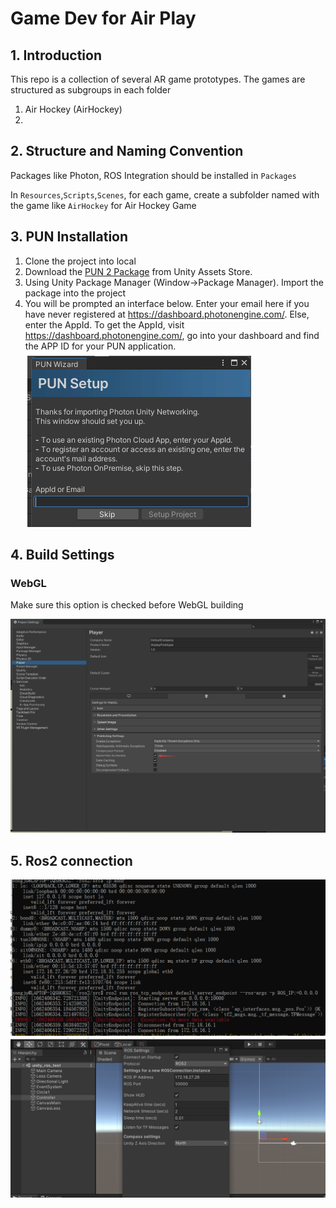 # Game Dev for Air Play

## 1. Introduction

This repo is a collection of several AR game prototypes. The games are structured as subgroups in each folder

1. Air Hockey (AirHockey)
2. 

## 2. Structure and Naming Convention

Packages like Photon, ROS Integration should be installed in `Packages`

In `Resources`,`Scripts`,`Scenes`, for each game, create a subfolder named with the game like `AirHockey` for Air Hockey Game

## 3. PUN Installation

1. Clone the project into local
2. Download the [PUN 2 Package](https://assetstore.unity.com/packages/tools/network/pun-2-free-119922) from Unity Assets Store. 
3. Using Unity Package Manager (Window->Package Manager). Import the package into the project
4. You will be prompted an interface below. Enter your email here if you have never registered at https://dashboard.photonengine.com/. Else, enter the AppId. To get the AppId, visit https://dashboard.photonengine.com/, go into your dashboard and find the APP ID for your PUN application.![image-20220215211349098](readme.assets/image-20220215211349098.png)



## 4. Build Settings 

### WebGL

Make sure this option is checked before WebGL building

![image-20220218143642289](readme.assets/image-20220218143642289.png)

## 5. Ros2 connection
![ros2](connection.PNG)
![ros22](connection1.PNG)
